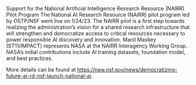 Support for the National Artificial Intelligence Research Resource (NAIRR) Pilot Program 
 The National AI Research Resource (NAIRR) pilot program led by OSTP/NSF went live on 1/24/23. The NAIRR pilot is a first step towards realizing the administration’s vision for a shared research infrastructure that will strengthen and democratize access to critical resources necessary to power responsible AI discovery and innovation. Manil Maskey (ST11/IMPACT) represents NASA at the NAIRR Interagency Working Group. NASA’s initial contributions include AI training datasets, foundation model, and best practices.

More details can be found at https://new.nsf.gov/news/democratizing-future-ai-rd-nsf-launch-national-ai.